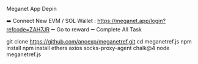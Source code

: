 Meganet App Depin

➡️ Connect New EVM / SOL Wallet : 
https://meganet.app/login?refcode=ZAH7JR
➖ Go to reward
➖ Complete All Task

git clone https://github.com/anoexp/meganetref.git
cd meganetref.js
npm install npm install ethers axios socks-proxy-agent chalk@4
node meganetref.js
